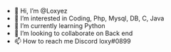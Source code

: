 - 👋 Hi, I’m @Loxyez
- 👀 I’m interested in Coding, Php, Mysql, DB, C, Java
- 🌱 I’m currently learning Python
- 💞️ I’m looking to collaborate on Back end
- 📫 How to reach me Discord loxy#0899

<!---
Loxyez/Loxyez is a ✨ special ✨ repository because its `README.md` (this file) appears on your GitHub profile.
You can click the Preview link to take a look at your changes.
--->
